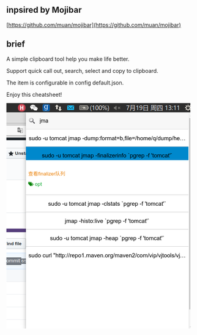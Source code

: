 ## inpsired by Mojibar

[https://github.com/muan/mojibar](https://github.com/muan/mojibar)

## brief

A simple clipboard tool help you make life better.

Support quick call out, search, select and copy to clipboard.

The item is configurable in config default.json.

Enjoy this cheatsheet!

![qukae.png](quake.png)
